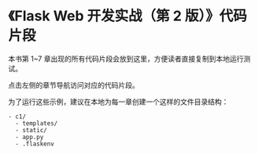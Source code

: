 # 《Flask Web 开发实战（第 2 版）》代码片段

本书第 1~7 章出现的所有代码片段会放到这里，方便读者直接复制到本地运行测试。

点击左侧的章节导航访问对应的代码片段。

为了运行这些示例，建议在本地为每一章创建一个这样的文件目录结构：

```text
- c1/
  - templates/
  - static/
  - app.py
  - .flaskenv
```
